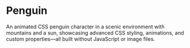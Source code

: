 # Penguin
An animated CSS penguin character in a scenic environment with mountains and a sun, showcasing advanced CSS styling, animations, and custom properties—all built without JavaScript or image files.
